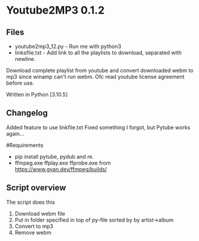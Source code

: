 # Youtube2MP3 0.1.2

## Files
* youtube2mp3_12.py - Run me with python3
* linksfile.txt - Add link to all the playlists to download, separated with newline.

Download complete playlist from youtube and convert downloaded webm to mp3 since winamp can't run webm.
Ofc read youtube license agreement before use.

Written in Python [3.10.5]
## Changelog
Added feature to use linkfile.txt
Fixed something I forgot, but Pytube works again...




#Requirements
* pip install pytube, pydub and re.
* ffmpeg.exe ffplay.exe ffprobe.exe from https://www.gyan.dev/ffmpeg/builds/

## Script overview
The script does this
1. Download webm file
2. Put in folder specified in top of py-file sorted by by artist->album
3. Convert to mp3
4. Remove webm
